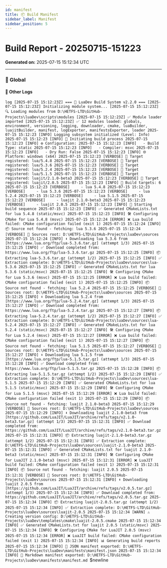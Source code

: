 ```yaml
---
id: manifest
title: 📦 Build Manifest
sidebar_label: Manifest
sidebar_position: 5
---
```

# Build Report - 20250715-151223

**Generated on:** 2025-07-15 15:12:34 UTC

---
### 🧹 Global
#### 📄 Other Logs
`log
[2025-07-15 15:12:23Z] === 🚀 LuaDev Build System v2.2.0 ===
[2025-07-15 15:12:23Z] Initializing module system...
[2025-07-15 15:12:23Z] 🔍 Loading modules from D:\HETFS-LTD\GitHub-Projects\luaDev\scripts\modules
[2025-07-15 15:12:23Z] ✅ Module loader imported
[2025-07-15 15:12:23Z] ✅ 12 modules loaded: globals, environment, versioning, logging, downloader, cmake, luaBuilder, luajitBuilder, manifest, logExporter, manifestsExporter, loader
2025-07-15 15:12:23 [INFO] Logging subsystem initialized (Level: Info)
2025-07-15 15:12:23 [INFO] 🚀 Initiating build process
2025-07-15 15:12:23 [INFO] ⚙️ Configuration:
2025-07-15 15:12:23 [INFO]   - Build Type: static
2025-07-15 15:12:23 [INFO]   - Compiler: msvc
2025-07-15 15:12:23 [INFO]   - Dry Run: False
2025-07-15 15:12:23 [INFO] 🌐 Platform: windows (x64)
2025-07-15 15:12:23 [VERBOSE] 🎯 Target registered: lua/5.4.8
2025-07-15 15:12:23 [VERBOSE] 🎯 Target registered: lua/5.3.6
2025-07-15 15:12:23 [VERBOSE] 🎯 Target registered: lua/5.2.4
2025-07-15 15:12:23 [VERBOSE] 🎯 Target registered: lua/5.1.5
2025-07-15 15:12:23 [VERBOSE] 🎯 Target registered: luajit/2.1.0-beta3
2025-07-15 15:12:23 [VERBOSE] 🎯 Target registered: luajit/2.0.5
2025-07-15 15:12:23 [INFO] 🎯 Build targets: 6
2025-07-15 15:12:23 [VERBOSE]     - lua 5.4.8
2025-07-15 15:12:23 [VERBOSE]     - lua 5.3.6
2025-07-15 15:12:23 [VERBOSE]     - lua 5.2.4
2025-07-15 15:12:23 [VERBOSE]     - lua 5.1.5
2025-07-15 15:12:23 [VERBOSE]     - luajit 2.1.0-beta3
2025-07-15 15:12:23 [VERBOSE]     - luajit 2.0.5
2025-07-15 15:12:23 [INFO] 🔨 Starting build sequence
2025-07-15 15:12:23 [INFO] ✅ Generated CMakeLists.txt for lua 5.4.8 (static/msvc)
2025-07-15 15:12:23 [INFO] 🛠️ Configuring CMake for Lua 5.4.8 (msvc)
2025-07-15 15:12:24 [ERROR] ❌ Lua build failed: CMake configuration failed (exit 1)
2025-07-15 15:12:24 [INFO] 📦 Source not found - fetching: lua 5.3.6
2025-07-15 15:12:24 [VERBOSE] 📁 Sources root: D:\HETFS-LTD\GitHub-Projects\luaDev\sources
2025-07-15 15:12:24 [INFO] ⬇️ Downloading lua 5.3.6 from [https://www.lua.org/ftp/lua-5.3.6.tar.gz] (attempt 1/3)
2025-07-15 15:12:25 [INFO] ✅ Download completed from: https://www.lua.org/ftp/lua-5.3.6.tar.gz
2025-07-15 15:12:25 [INFO] 📦 Extracting lua-5.3.6.tar.gz (attempt 1/2)
2025-07-15 15:12:25 [INFO] ✅ Extraction complete: D:\HETFS-LTD\GitHub-Projects\luaDev\sources\lua-5.3.6
2025-07-15 15:12:25 [INFO] ✅ Generated CMakeLists.txt for lua 5.3.6 (static/msvc)
2025-07-15 15:12:25 [INFO] 🛠️ Configuring CMake for Lua 5.3.6 (msvc)
2025-07-15 15:12:25 [ERROR] ❌ Lua build failed: CMake configuration failed (exit 1)
2025-07-15 15:12:25 [INFO] 📦 Source not found - fetching: lua 5.2.4
2025-07-15 15:12:25 [VERBOSE] 📁 Sources root: D:\HETFS-LTD\GitHub-Projects\luaDev\sources
2025-07-15 15:12:25 [INFO] ⬇️ Downloading lua 5.2.4 from [https://www.lua.org/ftp/lua-5.2.4.tar.gz] (attempt 1/3)
2025-07-15 15:12:27 [INFO] ✅ Download completed from: https://www.lua.org/ftp/lua-5.2.4.tar.gz
2025-07-15 15:12:27 [INFO] 📦 Extracting lua-5.2.4.tar.gz (attempt 1/2)
2025-07-15 15:12:27 [INFO] ✅ Extraction complete: D:\HETFS-LTD\GitHub-Projects\luaDev\sources\lua-5.2.4
2025-07-15 15:12:27 [INFO] ✅ Generated CMakeLists.txt for lua 5.2.4 (static/msvc)
2025-07-15 15:12:27 [INFO] 🛠️ Configuring CMake for Lua 5.2.4 (msvc)
2025-07-15 15:12:27 [ERROR] ❌ Lua build failed: CMake configuration failed (exit 1)
2025-07-15 15:12:27 [INFO] 📦 Source not found - fetching: lua 5.1.5
2025-07-15 15:12:27 [VERBOSE] 📁 Sources root: D:\HETFS-LTD\GitHub-Projects\luaDev\sources
2025-07-15 15:12:27 [INFO] ⬇️ Downloading lua 5.1.5 from [https://www.lua.org/ftp/lua-5.1.5.tar.gz] (attempt 1/3)
2025-07-15 15:12:28 [INFO] ✅ Download completed from: https://www.lua.org/ftp/lua-5.1.5.tar.gz
2025-07-15 15:12:28 [INFO] 📦 Extracting lua-5.1.5.tar.gz (attempt 1/2)
2025-07-15 15:12:29 [INFO] ✅ Extraction complete: D:\HETFS-LTD\GitHub-Projects\luaDev\sources\lua-5.1.5
2025-07-15 15:12:29 [INFO] ✅ Generated CMakeLists.txt for lua 5.1.5 (static/msvc)
2025-07-15 15:12:29 [INFO] 🛠️ Configuring CMake for Lua 5.1.5 (msvc)
2025-07-15 15:12:29 [ERROR] ❌ Lua build failed: CMake configuration failed (exit 1)
2025-07-15 15:12:29 [INFO] 📦 Source not found - fetching: luajit 2.1.0-beta3
2025-07-15 15:12:29 [VERBOSE] 📁 Sources root: D:\HETFS-LTD\GitHub-Projects\luaDev\sources
2025-07-15 15:12:29 [INFO] ⬇️ Downloading luajit 2.1.0-beta3 from [https://github.com/LuaJIT/LuaJIT/archive/refs/tags/v2.1.0-beta3.tar.gz] (attempt 1/3)
2025-07-15 15:12:31 [INFO] ✅ Download completed from: https://github.com/LuaJIT/LuaJIT/archive/refs/tags/v2.1.0-beta3.tar.gz
2025-07-15 15:12:31 [INFO] 📦 Extracting luajit-2.1.0-beta3.tar.gz (attempt 1/2)
2025-07-15 15:12:31 [INFO] ✅ Extraction complete: D:\HETFS-LTD\GitHub-Projects\luaDev\sources\luajit-2.1.0-beta3
2025-07-15 15:12:31 [INFO] ✅ Generated CMakeLists.txt for luajit 2.1.0-beta3 (static/msvc)
2025-07-15 15:12:31 [INFO] 🛠️ Configuring CMake for LuaJIT 2.1.0-beta3 (msvc)
2025-07-15 15:12:31 [ERROR] ❌ LuaJIT build failed: CMake configuration failed (exit 1)
2025-07-15 15:12:31 [INFO] 📦 Source not found - fetching: luajit 2.0.5
2025-07-15 15:12:31 [VERBOSE] 📁 Sources root: D:\HETFS-LTD\GitHub-Projects\luaDev\sources
2025-07-15 15:12:31 [INFO] ⬇️ Downloading luajit 2.0.5 from [https://github.com/LuaJIT/LuaJIT/archive/refs/tags/v2.0.5.tar.gz] (attempt 1/3)
2025-07-15 15:12:34 [INFO] ✅ Download completed from: https://github.com/LuaJIT/LuaJIT/archive/refs/tags/v2.0.5.tar.gz
2025-07-15 15:12:34 [INFO] 📦 Extracting luajit-2.0.5.tar.gz (attempt 1/2)
2025-07-15 15:12:34 [INFO] ✅ Extraction complete: D:\HETFS-LTD\GitHub-Projects\luaDev\sources\luajit-2.0.5
2025-07-15 15:12:34 [WARN] ⚠️ Creating version config: D:\HETFS-LTD\GitHub-Projects\luaDev\templates\cmake\luajit-2.0.5.cmake
2025-07-15 15:12:34 [INFO] ✅ Generated CMakeLists.txt for luajit 2.0.5 (static/msvc)
2025-07-15 15:12:34 [INFO] 🛠️ Configuring CMake for LuaJIT 2.0.5 (msvc)
2025-07-15 15:12:34 [ERROR] ❌ LuaJIT build failed: CMake configuration failed (exit 1)
2025-07-15 15:12:34 [INFO] 📊 Generating build reports
2025-07-15 15:12:34 [INFO] 📄 JSON manifest exported: D:\HETFS-LTD\GitHub-Projects\luaDev\manifests\manifest.json
2025-07-15 15:12:34 [INFO] 📝 Markdown manifest exported: D:\HETFS-LTD\GitHub-Projects\luaDev\manifests\manifest.md
`$newline

